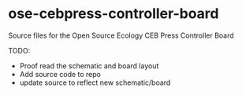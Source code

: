 ose-cebpress-controller-board
=============================

Source files for the Open Source Ecology CEB Press Controller Board

TODO:

* Proof read the schematic and board layout
* Add source code to repo
* update source to reflect new schematic/board
